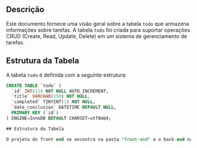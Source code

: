 ## Descrição

Este documento fornece uma visão geral sobre a tabela `todo` que armazena informações sobre tarefas. A tabela `todo` foi criada para suportar operações CRUD (Create, Read, Update, Delete) em um sistema de gerenciamento de tarefas.

## Estrutura da Tabela

A tabela `todo` é definida com a seguinte estrutura:

```sql
CREATE TABLE `todo` (
  `id` INT(11) NOT NULL AUTO_INCREMENT,
  `title` VARCHAR(150) NOT NULL,
  `completed` TINYINT(1) NOT NULL,
  `date_conclusion` DATETIME DEFAULT NULL,
  PRIMARY KEY (`id`)
) ENGINE=InnoDB DEFAULT CHARSET=utf8mb4;

## Estrutura da Tabela

O projeto do front-end se encontra na pasta "front-end" e o back-end na pasta "fibbo"
